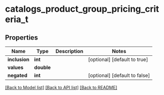 # catalogs_product_group_pricing_criteria_t

## Properties
Name | Type | Description | Notes
------------ | ------------- | ------------- | -------------
**inclusion** | **int** |  | [optional] [default to true]
**values** | **double** |  | 
**negated** | **int** |  | [optional] [default to false]

[[Back to Model list]](../README.md#documentation-for-models) [[Back to API list]](../README.md#documentation-for-api-endpoints) [[Back to README]](../README.md)


